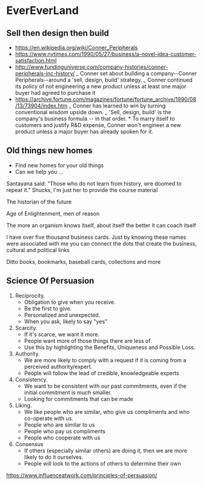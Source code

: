 # EverEverLand

## Sell then design then build

- https://en.wikipedia.org/wiki/Conner_Peripherals
- https://www.nytimes.com/1990/05/27/business/a-novel-idea-customer-satisfaction.html
- http://www.fundinguniverse.com/company-histories/conner-peripherals-inc-history/
  _ Conner set about building a company--Conner Peripherals--around a 'sell, design, build' strategy.
  _ Conner continued its policy of not engineering a new product unless at least one major buyer had agreed to purchase it
- https://archive.fortune.com/magazines/fortune/fortune_archive/1990/08/13/73904/index.htm
  _ Conner has learned to win by turning conventional wisdom upside down.
  _ 'Sell, design, build' is the company's business formula -- in that order. \* To marry itself to customers and justify R&D expense, Conner won't engineer a new product unless a major buyer has already spoken for it.

## Old things new homes

- Find new homes for your old things
- Can we help you ...

Santayana said: "Those who do not learn from history, wre doomed to repeat it." Shucks, I'm just her to provide the course material

The historian of the future

Age of Enlightenment, men of reason

The more an organism knows itself, about itself the better it can coach itself

I have over five thousand business cards. Just by knowing these names were associated with me you can connect the dots that create the business, cultural and political links

Ditto books, bookmarks, baseball cards, collections and more

## Science Of Persuasion

1. Reciprocity.
   - Obligation to give when you receive.
   - Be the first to give.
   - Personalized and unexpected.
   - When you ask, likely to say "yes"
2. Scarcity.
   - If it's scarce, we want it more.
   - People want more of those things there are less of
   - Use this by highlighting the Benefits, Uniqueness and Possible Loss.
3. Authority.
   - We are more likely to comply with a request if it is coming from a perceived authority/expert.
   - People will follow the lead of credible, knowledgeable experts
4. Consistency.
   - We want to be consistent with our past commitments, even if the initial commitment is much smaller.
   - Looking for commitments that can be made
5. Liking.
   - We like people who are similar, who give us compliments and who co-operate with us.
   - People who are similar to us
   - People who pay us compliments
   - People who cooperate with us
6. Consensus
   - If others (especially similar others) are doing it, then we are more likely to do it ourselves.
   - People will look to the actions of others to determine their own

https://www.influenceatwork.com/principles-of-persuasion/
